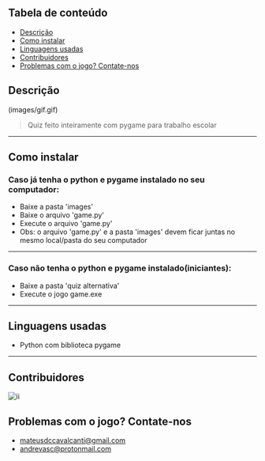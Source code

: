 ## Tabela de conteúdo

- [Descrição](#descrição)
- [Como instalar](#como-instalar)
- [Linguagens usadas](#linguagens-usadas)
- [Contribuidores](#contribuidores)
- [Problemas com o jogo? Contate-nos](#problemas-com-o-jogo?-contate-nos)

## Descrição

(images/gif.gif)

> Quiz feito inteiramente com pygame para trabalho escolar

---

## Como instalar

### Caso já tenha o python e pygame instalado no seu computador:

- Baixe a pasta 'images'
- Baixe o arquivo 'game.py'
- Execute o arquivo 'game.py'
- Obs: o arquivo 'game.py' e a pasta 'images' devem ficar juntas no mesmo local/pasta do seu computador

---

### Caso não tenha o python e pygame instalado(iniciantes):

- Baixe a pasta 'quiz alternativa'
- Execute o jogo game.exe

---

## Linguagens usadas

- Python com biblioteca pygame

---

## Contribuidores

![ii](https://cdn.discordapp.com/attachments/774302890142597160/854411903568838656/unknown.png)

## Problemas com o jogo? Contate-nos

- mateusdccavalcanti@gmail.com
- andrevasc@protonmail.com

